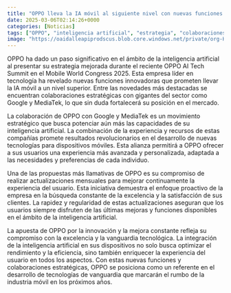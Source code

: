```yaml
---
title: "OPPO lleva la IA móvil al siguiente nivel con nuevas funciones anunciadas en el MWC25"
date: 2025-03-06T02:14:26+0000
categories: [Noticias]
tags: ["OPPO", "inteligencia artificial", "estrategia", "colaboraciones estratégicas", "Google", "MediaTek", "tecnología", "actualizaciones mensuales", "experiencia del usuario", "innovación", "vanguardia tecnológica."]
image: "https://oaidalleapiprodscus.blob.core.windows.net/private/org-HKmKxpuNw3Y88lm4EBrIPq0n/user-ZwiCXOggLL8ZNNKE2g7rXFmV/img-zdzSJSyw88t1E04MjceLIa6o.png?st=2025-03-06T01%3A14%3A26Z&se=2025-03-06T03%3A14%3A26Z&sp=r&sv=2024-08-04&sr=b&rscd=inline&rsct=image/png&skoid=d505667d-d6c1-4a0a-bac7-5c84a87759f8&sktid=a48cca56-e6da-484e-a814-9c849652bcb3&skt=2025-03-05T02%3A57%3A08Z&ske=2025-03-06T02%3A57%3A08Z&sks=b&skv=2024-08-04&sig=UhdlBBW4058sC9V4V5TF2iEl/q5D3wCbUVO6%2BwTneIM%3D"
---
```


OPPO ha dado un paso significativo en el ámbito de la inteligencia artificial al presentar su estrategia mejorada durante el reciente OPPO AI Tech Summit en el Mobile World Congress 2025. Esta empresa líder en tecnología ha revelado nuevas funciones innovadoras que prometen llevar la IA móvil a un nivel superior. Entre las novedades más destacadas se encuentran colaboraciones estratégicas con gigantes del sector como Google y MediaTek, lo que sin duda fortalecerá su posición en el mercado.

La colaboración de OPPO con Google y MediaTek es un movimiento estratégico que busca potenciar aún más las capacidades de su inteligencia artificial. La combinación de la experiencia y recursos de estas compañías promete resultados revolucionarios en el desarrollo de nuevas tecnologías para dispositivos móviles. Esta alianza permitirá a OPPO ofrecer a sus usuarios una experiencia más avanzada y personalizada, adaptada a las necesidades y preferencias de cada individuo.

Una de las propuestas más llamativas de OPPO es su compromiso de realizar actualizaciones mensuales para mejorar continuamente la experiencia del usuario. Esta iniciativa demuestra el enfoque proactivo de la empresa en la búsqueda constante de la excelencia y la satisfacción de sus clientes. La rapidez y regularidad de estas actualizaciones aseguran que los usuarios siempre disfruten de las últimas mejoras y funciones disponibles en el ámbito de la inteligencia artificial.

La apuesta de OPPO por la innovación y la mejora constante refleja su compromiso con la excelencia y la vanguardia tecnológica. La integración de la inteligencia artificial en sus dispositivos no solo busca optimizar el rendimiento y la eficiencia, sino también enriquecer la experiencia del usuario en todos los aspectos. Con estas nuevas funciones y colaboraciones estratégicas, OPPO se posiciona como un referente en el desarrollo de tecnologías de vanguardia que marcarán el rumbo de la industria móvil en los próximos años.
    